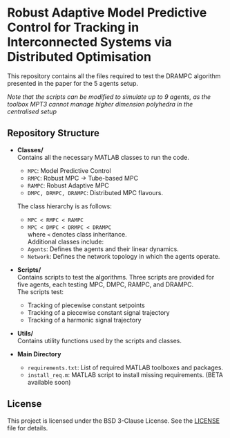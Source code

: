 # Robust Adaptive Model Predictive Control for Tracking in Interconnected Systems via Distributed Optimisation

This repository contains all the files required to test the DRAMPC algorithm presented in the paper for the 5 agents setup.

*Note that the scripts can be modified to simulate up to 9 agents, as the toolbox MPT3 cannot manage higher dimension polyhedra in the centralised setup*

## Repository Structure

- **Classes/**  
  Contains all the necessary MATLAB classes to run the code. 
  - `MPC`: Model Predictive Control
  - `RMPC`: Robust MPC -> Tube-based MPC
  - `RAMPC`: Robust Adaptive MPC
  - `DMPC, DRMPC, DRAMPC`: Distributed MPC flavours.
  
  The class hierarchy is as follows:  
  - `MPC < RMPC < RAMPC`  
  - `MPC < DMPC < DRMPC < DRAMPC`  
  where `<` denotes class inheritance.  
  Additional classes include:
  - `Agents`: Defines the agents and their linear dynamics.
  - `Network`: Defines the network topology in which the agents operate.

- **Scripts/**  
  Contains scripts to test the algorithms. Three scripts are provided for five agents, each testing MPC, DMPC, RAMPC, and DRAMPC.  
  The scripts test:
  - Tracking of piecewise constant setpoints
  - Tracking of a piecewise constant signal trajectory
  - Tracking of a harmonic signal trajectory

- **Utils/**  
  Contains utility functions used by the scripts and classes.

- **Main Directory**  
  - `requirements.txt`: List of required MATLAB toolboxes and packages.
  - `install_req.m`: MATLAB script to install missing requirements. (BETA available soon)

## License

This project is licensed under the BSD 3-Clause License. See the [LICENSE](./LICENSE) file for details.


